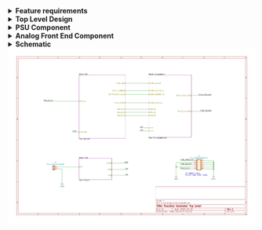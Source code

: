 <link href="style.css" rel="stylesheet"></link>
<details>
<summary>
  <b>Feature requirements</b>
</summary>

- Output waveforms

  - Sine (wave table)
  - Step (varied DC according to step settings)
  - Square (toggled GPIO)
  - Triangle (DAC generator)
  - Sawtooth (DAC generator)
  - Pulse
  - PWM
  - Random/WhiteNoise (DAC generator)

- ~Output waveform MUX/switch to redirect output from MCU pins to Output BNC connector (if needed)~

- Output waveform frequency adjust (using rotary encoder)

- Output waveform DC bias adjust with ext. dual supply PGA (using rotary encoder)

- Output waveform gain/attenuation adjust (using rotary encoder)

- ~Redirect output to internal digital filter (FMAC)~

- Display to show active output waveform and attributes (frequency, DC bias, amplitude, relative gain)

- Input BNC connector for control voltage (to set the output waveform amplitude, trigger the output waveform)

- Output BNC connector for output waveform. 50Ω impedance.

</details>

<details>
<summary>
  <b>Top Level Design</b>
</summary>
  <p><center><img src="FunctionGeneratorM4_TopLevel.svg"></p>
</details>

<details>
<summary>
  <b>PSU Component</b>
</summary>
  <p><center><img src="FunctionGeneratorM4_PSU.svg"></p>
</details>

<details>
<summary>
  <b>Analog Front End Component</b>
</summary>
  <p><center><img src="FunctionGeneratorM4_AnalogFrontEnd.svg"></p>
</details>

<details>
<summary>
  <b>Schematic</b>
</summary>
  
</details>

<img src="FunctionGeneratorCortexM4.pdf">
